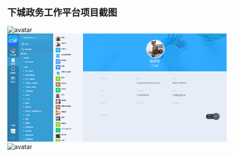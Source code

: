 ## 下城政务工作平台项目截图
![avatar](https://github.com/JackFei/BestResume/blob/master/screen/oa/icon_city1.png)
![avatar](https://github.com/JackFei/BestResume/blob/master/screen/oa/icon_city2.png)
![avatar](https://github.com/JackFei/BestResume/blob/master/screen/oa/icon_city3.png)